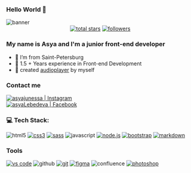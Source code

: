 ### Hello World 👋
<picture>
	<source src="https://i.ibb.co/tYpW6Wy/banner.webp">  
	<img src="https://i.ibb.co/tYpW6Wy/banner.webp" alt="banner">
	</picture>
<div align="center">
  <a href="https://github.com/asyaLebedeva?tab=repositories&sort=stargazers">
    <img alt="total stars" title="stars" src="https://custom-icon-badges.herokuapp.com/badge/dynamic/json?logo=star&color=864986&labelColor=ED23ED&label=Stars&style=for-the-badge&query=%24.stars&url=https://api.github-star-counter.workers.dev/user/asyaLebedeva"/></a>
  <a href="https://github.com/asyaLebedeva?tab=repositories&sort=stargazers">
   <!-- <img alt="total forks" title="forks" src="https://custom-icon-badges.herokuapp.com/badge/dynamic/json?logo=fork&color=55960c&labelColor=488207&label=Forks&style=for-the-badge&query=%24.forks&url=https://api.github-star-counter.workers.dev/user/asyaLebedeva"/></a>-->
  <a href="https://github.com/asyaLebedeva">
    <img alt="followers" title="my followers" src="https://custom-icon-badges.herokuapp.com/github/followers/asyaLebedeva?color=0748A3&labelColor=1973F3&style=for-the-badge&logo=person-add&label=Follow&logoColor=white"/></a>
</div>

### My name is Asya and I'm a junior front-end developer
- :triangular_flag_on_post: I’m from Saint-Petersburg
- :seedling: 1.5 + Years experience in Front-end Development
- :musical_score: created [audioplayer](https://asyalebedeva.github.io/musician-blog/) by myself

### Contact me
<div><a href="https://www.instagram.com/asyajunessa?igsh=MTN3cDl6OWpmZ3F4dw=="><img alt="asyajunessa | Instagram" src="https://img.shields.io/badge/instagram-CE85E7.svg?&style=for-the-badge&logo=instagram&logoColor=white" /></a></div>
<div><a href="https://www.facebook.com/schickfrau/(https://www.facebook.com/schickfrau/)"><img alt="asyaLebedeva | Facebook" src="https://img.shields.io/badge/facebook-1DA1F2.svg?&style=for-the-badge&logo=facebook&logoColor=white" /></a></div>

### :computer: Tech Stack:

<img alt="html5" src="https://img.shields.io/badge/html-E34F26.svg?&style=for-the-badge&logo=html5&logoColor=fff" />
<a href="https://caniuse.com/"><img alt="css3" src="https://img.shields.io/badge/css-1572B6.svg?&style=for-the-badge&logo=css3&logoColor=fff" /></a>
<a href="https://sass-lang.com/"><img alt="sass" src="https://img.shields.io/badge/sass-CF649A.svg?&style=for-the-badge&logo=sass&logoColor=fff" /></a>
<img alt="javascript" src="https://img.shields.io/badge/javascript-F7DF1E.svg?&style=for-the-badge&logo=javascript&logoColor=fff" />
<a href="https://nodejs.org/en"><img alt="node.js" src="https://img.shields.io/badge/node.js-90C53F.svg?&style=for-the-badge&logo=node.js&logoColor=fff" /></a>
<a href="https://getbootstrap.com/"><img alt="bootstrap" src="https://img.shields.io/badge/bootstrap-7610F7.svg?&style=for-the-badge&logo=bootstrap&logoColor=fff" /></a>
<a href="https://www.markdownguide.org/"><img alt="markdown" src="https://img.shields.io/badge/markdown-000.svg?&style=for-the-badge&logo=markdown&logoColor=fff" /></a>

### Tools
<a href="https://code.visualstudio.com/"><img alt="vs code" src="https://img.shields.io/badge/vs code-007ACC.svg?&style=for-the-badge&logo=visual-studio-code&logoColor=fff" /></a>
<img alt="github" src="https://img.shields.io/badge/github-000.svg?&style=for-the-badge&logo=github&logoColor=fff" />
<a href="https://git-scm.com/"><img alt="git" src="https://img.shields.io/badge/git-F05033.svg?&style=for-the-badge&logo=git&logoColor=fff" /></a>
<a href="https://www.figma.com/"><img alt="figma" src="https://img.shields.io/badge/figma-F08080.svg?&style=for-the-badge&logo=figma&logoColor=fff" /></a>
<img alt="confluence" src="https://img.shields.io/badge/confluence-1F4D7D.svg?&style=for-the-badge&logo=confluence&logoColor=fff" />
<a href="https://www.adobe.com/products/photoshop.html"><img alt="photoshop" src="https://img.shields.io/badge/photoshop-31A8FF.svg?&style=for-the-badge&logo=adobe-photoshop&logoColor=fff" /></a>


<!--
**asyaLebedeva/asyaLebedeva** is a ✨ _special_ ✨ repository because its `README.md` (this file) appears on your GitHub profile.

Here are some ideas to get you started:

- 🔭 I’m currently working on ...
- 🌱 I’m currently learning ...
- 👯 I’m looking to collaborate on ...
- 🤔 I’m looking for help with ...
- 💬 Ask me about ...
- 📫 How to reach me: ...
- 😄 Pronouns: ...
- ⚡ Fun fact: ...
-->
